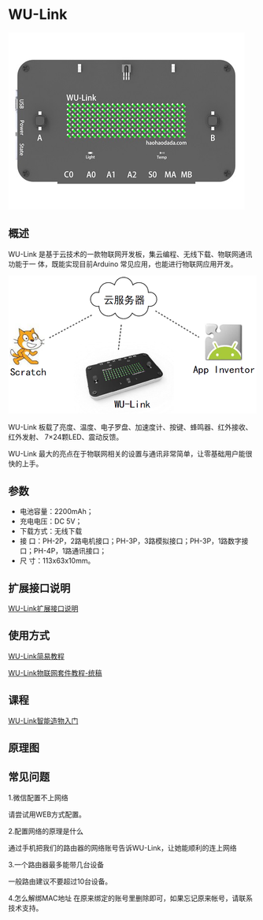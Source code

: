 # WU-Link

![](../.gitbook/assets/wulink.jpeg)

## 概述

WU-Link 是基于云技术的一款物联网开发板，集云编程、无线下载、物联网通讯功能于一 体，既能实现目前Arduino 常见应用，也能进行物联网应用开发。

![](../.gitbook/assets/bb00.PNG)

WU-Link 板载了亮度、温度、电子罗盘、加速度计、按键、蜂鸣器、红外接收、红外发射、 7×24颗LED、震动反馈。

WU-Link 最大的亮点在于物联网相关的设置与通讯非常简单，让零基础用户能很快的上手。

## 参数

* 电池容量：2200mAh；
* 充电电压：DC 5V；
* 下载方式：无线下载
* 接    口：PH-2P，2路电机接口；PH-3P，3路模拟接口；PH-3P，1路数字接口；PH-4P，1路通讯接口；
* 尺    寸：113x63x10mm。

## 扩展接口说明

[WU-Link扩展接口说明](https://github.com/Haohaodada-official/haohaodada-docs/blob/master/wulink/pdf/WU-Link扩展接口说明.pdf)

## 使用方式

[WU-Link简易教程](https://github.com/Haohaodada-official/haohaodada-docs/blob/master/wulink/pdf/WU-Link简易教程.pdf)

[WU-Link物联网套件教程-统稿](https://github.com/Haohaodada-official/haohaodada-docs/blob/master/wulink/pdf/WU-Link物联网套件教程-统稿.pdf)

## 课程

[WU-Link智能造物入门](http://doc.haohaodada.com/zh/latest/book/WU-Link智能造物入门/index.html)

## 原理图

## 常见问题

1.微信配置不上网络

请尝试用WEB方式配置。

2.配置网络的原理是什么

通过手机把我们的路由器的网络账号告诉WU-Link，让她能顺利的连上网络

3.一个路由器最多能带几台设备

一般路由建议不要超过10台设备。

4.怎么解绑MAC地址 在原来绑定的账号里删除即可，如果忘记原来帐号，请联系技术支持。

